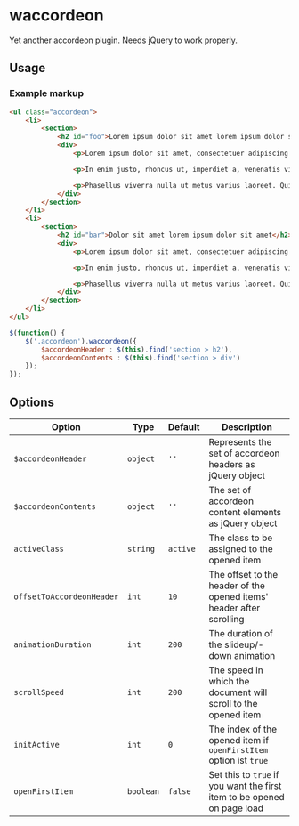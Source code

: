 waccordeon
==========

Yet another accordeon plugin. Needs jQuery to work properly.

## Usage

### Example markup
```html
<ul class="accordeon">
	<li>
		<section>
			<h2 id="foo">Lorem ipsum dolor sit amet lorem ipsum dolor sit amet</h2>
			<div>
				<p>Lorem ipsum dolor sit amet, consectetuer adipiscing elit. Aenean commodo ligula eget dolor. Aenean massa. Cum sociis natoque penatibus et magnis dis parturient montes, nascetur ridiculus mus. Donec quam felis, ultricies nec, pellentesque eu, pretium quis, sem. Nulla consequat massa quis enim. Donec pede justo, fringilla vel, aliquet nec, vulputate eget, arcu.</p>

				<p>In enim justo, rhoncus ut, imperdiet a, venenatis vitae, justo. Nullam dictum felis eu pede mollis pretium. Integer tincidunt. Cras dapibus. Vivamus elementum semper nisi. Aenean vulputate eleifend tellus. Aenean leo ligula, porttitor eu, consequat vitae, eleifend ac, enim. Aliquam lorem ante, dapibus in, viverra quis, feugiat a, tellus.</p>

				<p>Phasellus viverra nulla ut metus varius laoreet. Quisque rutrum. Aenean imperdiet. Etiam ultricies nisi vel augue. Curabitur ullamcorper ultricies nisi. Nam eget dui. Etiam rhoncus. Maecenas tempus, tellus eget condimentum rhoncus, sem quam semper libero, sit amet adipiscing sem neque sed ipsum. Nam quam nunc, blandit vel, luctus pulvinar, hendrerit id, lorem. Maecenas nec odio et ante tincidunt tempus. Donec vitae sapien ut libero venenatis faucibus. Nullam quis ante. Etiam sit amet orci eget eros faucibus tincidunt. Duis leo. Sed fringilla mauris sit amet nibh. Donec sodales sagittis magna. Sed consequat, leo eget bibendum sodales, augue velit cursus nunc,</p>
			</div>
		</section>
	</li>
	<li>
		<section>
			<h2 id="bar">Dolor sit amet lorem ipsum dolor sit amet</h2>
			<div>
				<p>Lorem ipsum dolor sit amet, consectetuer adipiscing elit. Aenean commodo ligula eget dolor. Aenean massa. Cum sociis natoque penatibus et magnis dis parturient montes, nascetur ridiculus mus. Donec quam felis, ultricies nec, pellentesque eu, pretium quis, sem. Nulla consequat massa quis enim. Donec pede justo, fringilla vel, aliquet nec, vulputate eget, arcu.</p>

				<p>In enim justo, rhoncus ut, imperdiet a, venenatis vitae, justo. Nullam dictum felis eu pede mollis pretium. Integer tincidunt. Cras dapibus. Vivamus elementum semper nisi. Aenean vulputate eleifend tellus. Aenean leo ligula, porttitor eu, consequat vitae, eleifend ac, enim. Aliquam lorem ante, dapibus in, viverra quis, feugiat a, tellus.</p>

				<p>Phasellus viverra nulla ut metus varius laoreet. Quisque rutrum. Aenean imperdiet. Etiam ultricies nisi vel augue. Curabitur ullamcorper ultricies nisi. Nam eget dui. Etiam rhoncus. Maecenas tempus, tellus eget condimentum rhoncus, sem quam semper libero, sit amet adipiscing sem neque sed ipsum. Nam quam nunc, blandit vel, luctus pulvinar, hendrerit id, lorem. Maecenas nec odio et ante tincidunt tempus. Donec vitae sapien ut libero venenatis faucibus. Nullam quis ante. Etiam sit amet orci eget eros faucibus tincidunt. Duis leo. Sed fringilla mauris sit amet nibh. Donec sodales sagittis magna. Sed consequat, leo eget bibendum sodales, augue velit cursus nunc,</p>
			</div>
		</section>
	</li>
</ul>
```

```js
$(function() {
	$('.accordeon').waccordeon({
		$accordeonHeader : $(this).find('section > h2'),
		$accordeonContents : $(this).find('section > div')
	});
});
```

## Options

| Option | Type | Default | Description |
| -- | -- | -- | -- |
| ```$accordeonHeader``` | ```object``` | ```''``` | Represents the set of accordeon headers as jQuery object |
| ```$accordeonContents``` | ```object``` | ```''``` | The set of accordeon content elements as jQuery object |
| ```activeClass``` | ```string``` | ```active``` | The class to be assigned to the opened item |
| ```offsetToAccordeonHeader``` | ```int``` | ```10``` | The offset to the header of the opened items' header after scrolling |
| ```animationDuration``` | ```int``` | ```200``` | The duration of the slideup/-down animation |
| ```scrollSpeed``` | ```int``` | ```200``` | The speed in which the document will scroll to the opened item |
| ```initActive``` | ```int``` | ```0``` | The index of the opened item if ```openFirstItem``` option ist ```true``` |
| ```openFirstItem``` | ```boolean``` | ```false``` | Set this to ```true``` if you want the first item to be opened on page load |
